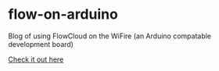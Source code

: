 # flow-on-arduino
Blog of using FlowCloud on the WiFire (an Arduino compatable development board)

[Check it out here](http://img-flowcloud.github.io/flow-on-arduino/)
